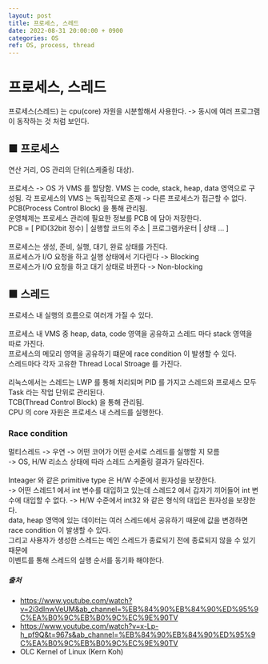 ```yaml
---
layout: post
title: 프로세스, 스레드
date: 2022-08-31 20:00:00 + 0900
categories: OS
ref: OS, process, thread
---
```


# 프로세스, 스레드
프로세스(스레드) 는 cpu(core) 자원을 시분할해서 사용한다. -> 동시에 여러 프로그램이 동작하는 것 처럼 보인다.   

## ■ 프로세스
연산 거리, OS 관리의 단위(스케줄링 대상).   
<br/>
프로세스 -> OS 가 VMS 를 할당함.
VMS 는 code, stack, heap, data 영역으로 구성됨.
각 프로세스의 VMS 는 독립적으로 존재 -> 다른 프로세스가 접근할 수 없다.
<br/>
PCB(Process Control Block) 을 통해 관리됨.    
운영체제는 프로세스 관리에 필요한 정보를 PCB 에 담아 저장한다.   
PCB = [ PID(32bit 정수) | 실행할 코드의 주소 | 프로그램카운터 | 상태 ... ]    
<br/>
프로세스는 생성, 준비, 실행, 대기, 완료 상태를 가진다.   
프로세스가 I/O 요청을 하고 실행 상태에서 기다린다 -> Blocking     
프로세스가 I/O 요청을 하고 대기 상태로 바뀐다 -> Non-blocking


## ■ 스레드
프로세스 내 실행의 흐름으로 여러개 가질 수 있다.    
<br/>
프로세스 내 VMS 중 heap, data, code 영역을 공유하고 스레드 마다 stack 영역을 따로 가진다.   
프로세스의 메모리 영역을 공유하기 떄문에 race condition 이 발생할 수 있다.   
스레드마다 각자 고유한 Thread Local Stroage 를 가진다.   
<br/>
리눅스에서는 스레드는 LWP 를 통해 처리되며 PID 를 가지고 스레드와 프로세스 모두 Task 라는 작업 단위로 관리된다.    
TCB(Thread Control Block) 을 통해 관리됨.    
CPU 의 core 자원은 프로세스 내 스레드를 실행한다.    

### Race condition
멀티스레드 -> 우연 -> 어떤 코어가 어떤 순서로 스레드를 실행할 지 모름    
-> OS, H/W 리소스 상태에 따라 스레드 스케줄링 결과가 달라진다.    
<br/>
Inteager 와 같은 primitive type 은 H/W 수준에서 원자성을 보장한다.   
-> 어떤 스레드1 에서 int 변수를 대입하고 있는데 스레드2 에서 갑자기 끼어들어 int 변수에 대입할 수 없다.
-> H/W 수준에서 int32 와 같은 형식의 대입은 원자성을 보장한다.
<br/>
data, heap 영역에 있는 데이터는 여러 스레드에서 공유하기 때문에 값을 변경하면 race condition 이 발생할 수 있다.    
그리고 사용자가 생성한 스레드는 메인 스레드가 종료되기 전에 종료되지 않을 수 있기 때문에    
이벤트를 통해 스레드의 실행 순서를 동기화 해야한다.

##### 출처
- https://www.youtube.com/watch?v=2i3dInwVeUM&ab_channel=%EB%84%90%EB%84%90%ED%95%9C%EA%B0%9C%EB%B0%9C%EC%9E%90TV
- https://www.youtube.com/watch?v=x-Lp-h_pf9Q&t=967s&ab_channel=%EB%84%90%EB%84%90%ED%95%9C%EA%B0%9C%EB%B0%9C%EC%9E%90TV
- OLC Kernel of Linux (Kern Koh)